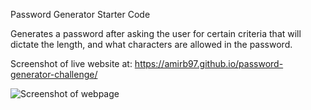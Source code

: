 Password Generator Starter Code

Generates a password after asking the user for certain criteria that will dictate the length, and what characters are allowed in the password.

Screenshot of live website at: https://amirb97.github.io/password-generator-challenge/

![Screenshot of webpage](./develop/images/password-generator-website.png!raw=true)
